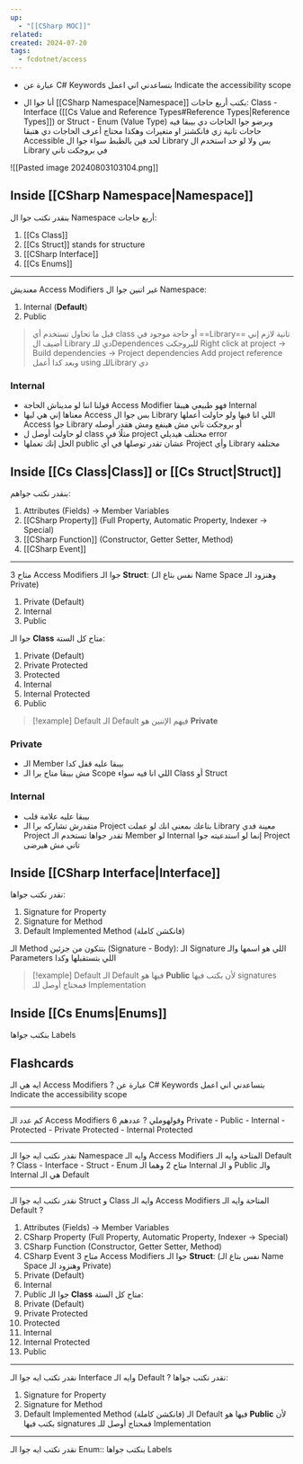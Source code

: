 ```yaml
---
up:
  - "[[CSharp MOC]]"
related: 
created: 2024-07-20
tags:
  - fcdotnet/access
---
```


- عبارة عن C# Keywords بتساعدني اني اعمل Indicate the accessibility scope

- أنا جوا ال [[CSharp Namespace|Namespace]] بكتب أربع حاجات: 
  Class - Interface ([[Cs Value and Reference Types#Reference Types|Reference Types]]) or Struct - Enum (Value Type)
  وبرضو جوا الحاجات دي بيبقا فيه حاجات تانية زي فانكشنز او متغيرات وهكذا
  محتاج أعرف الحاجات دي هتبقا Accessible لحد فين بالظبط سواء جوا ال Library بس ولا لو حد استخدم ال Library في بروجكت تاني

![[Pasted image 20240803103104.png]]
## Inside [[CSharp Namespace|Namespace]]
بنقدر نكتب جوا ال Namespace أربع حاجات:
1. [[Cs Class]]
2. [[Cs Struct]] stands for structure
3. [[CSharp Interface]]
4. [[Cs Enums]]

---
معنديش Access Modifiers غير اتنين جوا ال Namespace:
1. Internal (**Default**)
2. Public

>قبل ما تحاول تستخدم أي class أو حاجة موجود في ==Library== تانية لازم إني أضيف ال Library دي للـDependences للبروجكت
  Right click at project -> Build dependencies -> Project dependencies
  Add project reference
  وبعد كدا أعمل using للـLibrary دي
### Internal
- قولنا اننا لو مديناش الحاجة Access Modifier فهو طبيعي هيبقا Internal 
- معناها إني هي ليها Access بس جوا ال Library اللي انا فيها 
  ولو حاولت أعملها Access جوا Library أو بروجكت تاني مش هينفع ومش هقدر أوصله
- لو حاولت أوصل ل class مثلًا في project مختلف هيديلي error
- الحل إنك تعملها public عشان تقدر توصلها في أي Project وأي Library مختلفة


## Inside [[Cs Class|Class]] or [[Cs Struct|Struct]]
بنقدر نكتب جواهم:
1. Attributes (Fields) -> Member Variables
2. [[CSharp Property]] (Full Property, Automatic Property, Indexer -> Special)
3. [[CSharp Function]] (Constructor, Getter Setter, Method)
4. [[CSharp Event]]

---
متاح 3 Access Modifiers جوا الـ **Struct**: (نفس بتاع الـ Name Space وهنزود الـ Private)
1. Private (Default)
2. Internal
3. Public

جوا الـ **Class** متاح كل الستة:
1. Private (Default)
2. Private Protected
3. Protected
4. Internal
5. Internal Protected
6. Public

> [!example] Default
> الـ Default فيهم الإتنين هو **Private**

### Private
- الـ Member بيبقا عليه قفل كدا
- مش بيبقا متاح برا الـ Scope اللي انا فيه سواء Class أو Struct

### Internal
- بيبقا عليه علامة قلب
- متقدرش تشاركه برا الـ Project بتاعك
  بمعنى انك لو عملت Library معينة فدي Project تقدر جواها تستخدم الـ Member لو Internal إنما لو استدعيته جوا Project تاني مش هيرضى
## Inside [[CSharp Interface|Interface]]
نقدر نكتب جواها:
1. Signature for Property
2. Signature for Method
3. Default Implemented Method (فانكشن كاملة)

الـ Method بتتكون من جزئين (Signature - Body):
الـ Signature اللي هو اسمها والـ Parameters اللي بتستقبلها وكدا

> [!example] Default
> الـ Default فيها هو **Public**
> لأن بكتب فيها signatures فمحتاج أوصل للـ Implementation

## Inside [[Cs Enums|Enums]]
بنكتب جواها Labels

## Flashcards
ايه هي الـ Access Modifiers
?
عبارة عن C# Keywords بتساعدني اني اعمل Indicate the accessibility scope

---
كم عدد الـ Access Modifiers وقولهوملي
?
عددهم 6
Private - Public - Internal - Protected - Private Protected - Internal Protected

---
نقدر نكتب ايه جوا الـ Namespace وايه الـ Access Modifiers المتاحة وايه الـ Default
?
Class - Interface - Struct - Enum
متاح 2 وهما الـ Internal و الـ Public
والـ Internal هي الـ Default

---
نقدر نكتب ايه جوا الـ Struct و Class وايه الـ Access Modifiers المتاحة وايه الـ Default
?
1. Attributes (Fields) -> Member Variables
2. CSharp Property (Full Property, Automatic Property, Indexer -> Special)
3. CSharp Function (Constructor, Getter Setter, Method)
4. CSharp Event
متاح 3 Access Modifiers جوا الـ **Struct**: (نفس بتاع الـ Name Space وهنزود الـ Private)
1. Private (Default)
2. Internal
3. Public
جوا الـ **Class** متاح كل الستة:
1. Private (Default)
2. Private Protected
3. Protected
4. Internal
5. Internal Protected
6. Public

---
نقدر نكتب ايه جوا الـ Interface وايه الـ Default
?
نقدر نكتب جواها:
1. Signature for Property
2. Signature for Method
3. Default Implemented Method (فانكشن كاملة)
الـ Default فيها هو **Public**
لأن بكتب فيها signatures فمحتاج أوصل للـ Implementation

---
نقدر نكتب ايه جوا الـ Enum:: بنكتب جواها Labels